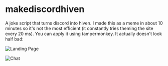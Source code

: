# makediscordhiven
A joke script that turns discord into hiven. I made this as a meme in about 10 minutes so it's not the most efficient (it constantly tries theming the site every 20 ms). You can apply it using tampermonkey. It actually doesn't look half bad:

![Landing Page](https://media.discordapp.net/attachments/606603169723842561/727747046290751548/unknown.png?width=1248&height=655)

![Chat](https://media.discordapp.net/attachments/661399589596823573/727749948048670811/unknown.png?width=1195&height=655)
